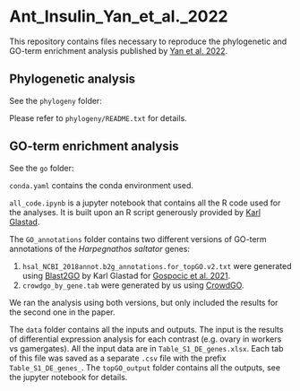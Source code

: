 # Ant_Insulin_Yan_et_al._2022

This repository contains files necessary to reproduce the phylogenetic and GO-term enrichment analysis published by [Yan et al. 2022](https://doi.org/10.1101/2022.06.25.497611).

## Phylogenetic analysis

See the `phylogeny` folder:

Please refer to `phylogeny/README.txt` for details.

## GO-term enrichment analysis

See the `go` folder:

`conda.yaml` contains the conda environment used.

`all_code.ipynb` is a jupyter notebook that contains all the R code used for the analyses. It is built upon an R script generously provided by [Karl Glastad](https://orcid.org/0000-0002-8142-1821).

The `GO_annotations` folder contains two different versions of GO-term annotations of the *Harpegnathos saltator* genes:
1. `hsal_NCBI_2018annot.b2g_annotations.for_topGO.v2.txt` were generated using [Blast2GO](https://doi.org/10.1093/bioinformatics/bti610) by Karl Glastad for [Gospocic et al. 2021](https://doi.org/10.1016/j.cell.2021.10.006).
2. `crowdgo_by_gene.tab` were generated by us using [CrowdGO](https://doi.org/10.1371/journal.pcbi.1010075).

We ran the analysis using both versions, but only included the results for the second one in the paper.

The `data` folder contains all the inputs and outputs. The input is the results of differential expression analysis for each contrast (e.g. ovary in workers vs gamergates). All the input data are in `Table_S1_DE_genes.xlsx`. Each tab of this file was saved as a separate `.csv` file with the prefix `Table_S1_DE_genes_`. The `topGO_output` folder contains all the outputs, see the jupyter notebook for details.
